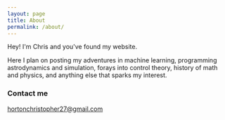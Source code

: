 ```yaml
---
layout: page
title: About
permalink: /about/
---
```


Hey! I'm Chris and you've found my website.

Here I plan on posting my adventures in machine learning, programming astrodynamics and simulation, forays into control theory, history of math and physics, and anything else that sparks my interest.

### Contact me

[hortonchristopher27@gmail.com](mailto:hortonchristopher27@gmail.com)
